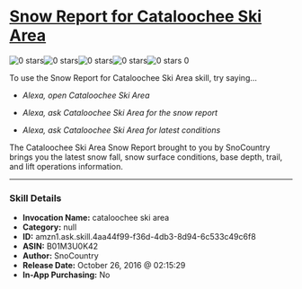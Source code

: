 # [Snow Report for Cataloochee Ski Area](http://alexa.amazon.com/#skills/amzn1.ask.skill.4aa44f99-f36d-4db3-8d94-6c533c49c6f8)
![0 stars](../../images/ic_star_border_black_18dp_1x.png)![0 stars](../../images/ic_star_border_black_18dp_1x.png)![0 stars](../../images/ic_star_border_black_18dp_1x.png)![0 stars](../../images/ic_star_border_black_18dp_1x.png)![0 stars](../../images/ic_star_border_black_18dp_1x.png) 0

To use the Snow Report for Cataloochee Ski Area skill, try saying...

* *Alexa, open Cataloochee Ski Area*

* *Alexa, ask Cataloochee Ski Area for the snow report*

* *Alexa, ask Cataloochee Ski Area for latest conditions*

The Cataloochee Ski Area Snow Report brought to you by SnoCountry brings you the latest snow fall, snow surface conditions,  base depth, trail, and lift operations information.

***

### Skill Details

* **Invocation Name:** cataloochee ski area
* **Category:** null
* **ID:** amzn1.ask.skill.4aa44f99-f36d-4db3-8d94-6c533c49c6f8
* **ASIN:** B01M3U0K42
* **Author:** SnoCountry
* **Release Date:** October 26, 2016 @ 02:15:29
* **In-App Purchasing:** No
